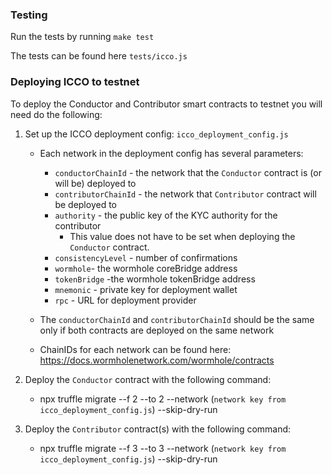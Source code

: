 ### Testing

Run the tests by running `make test`

The tests can be found here `tests/icco.js`

### Deploying ICCO to testnet

To deploy the Conductor and Contributor smart contracts to testnet you will need do the following:

1. Set up the ICCO deployment config: `icco_deployment_config.js`

   - Each network in the deployment config has several parameters:

     - `conductorChainId` - the network that the `Conductor` contract is (or will be) deployed to
     - `contributorChainId` - the network that `Contributor` contract will be deployed to
     - `authority` - the public key of the KYC authority for the contributor
       - This value does not have to be set when deploying the `Conductor` contract.
     - `consistencyLevel` - number of confirmations
     - `wormhole`- the wormhole coreBridge address
     - `tokenBridge` -the wormhole tokenBridge address
     - `mnemonic` - private key for deployment wallet
     - `rpc` - URL for deployment provider

   - The `conductorChainId` and `contributorChainId` should be the same only if both contracts are deployed on the same network
   - ChainIDs for each network can be found here: <https://docs.wormholenetwork.com/wormhole/contracts>

2. Deploy the `Conductor` contract with the following command:

   - npx truffle migrate --f 2 --to 2 --network (`network key from icco_deployment_config.js`) --skip-dry-run

3. Deploy the `Contributor` contract(s) with the following command:

   - npx truffle migrate --f 3 --to 3 --network (`network key from icco_deployment_config.js`) --skip-dry-run
